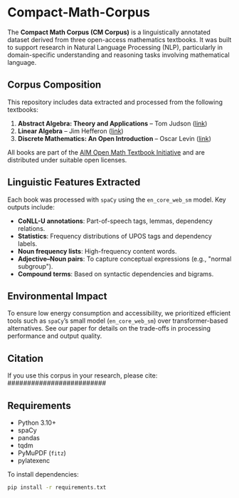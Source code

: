 # Compact-Math-Corpus

The **Compact Math Corpus (CM Corpus)** is a linguistically annotated dataset derived from three open-access mathematics textbooks. It was built to support research in Natural Language Processing (NLP), particularly in domain-specific understanding and reasoning tasks involving mathematical language.

## Corpus Composition

This repository includes data extracted and processed from the following textbooks:

1. **Abstract Algebra: Theory and Applications** – Tom Judson ([link](http://abstract.pugetsound.edu/))
2. **Linear Algebra** – Jim Hefferon ([link](https://hefferon.net/linearalgebra/))
3. **Discrete Mathematics: An Open Introduction** – Oscar Levin ([link](https://discrete.openmathbooks.org/))

All books are part of the [AIM Open Math Textbook Initiative](https://textbooks.aimath.org/) and are distributed under suitable open licenses.

## Linguistic Features Extracted

Each book was processed with `spaCy` using the `en_core_web_sm` model. Key outputs include:

- **CoNLL-U annotations**: Part-of-speech tags, lemmas, dependency relations.
- **Statistics**: Frequency distributions of UPOS tags and dependency labels.
- **Noun frequency lists**: High-frequency content words.
- **Adjective–Noun pairs**: To capture conceptual expressions (e.g., "normal subgroup").
- **Compound terms**: Based on syntactic dependencies and bigrams.

## Environmental Impact

To ensure low energy consumption and accessibility, we prioritized efficient tools such as `spaCy`’s small model (`en_core_web_sm`) over transformer-based alternatives. See our paper for details on the trade-offs in processing performance and output quality.

## Citation

If you use this corpus in your research, please cite: #########################

## Requirements

- Python 3.10+
- spaCy
- pandas
- tqdm
- PyMuPDF (`fitz`)
- pylatexenc

To install dependencies:

```bash
pip install -r requirements.txt

